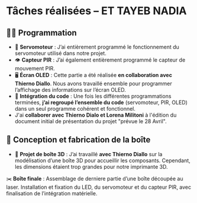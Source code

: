 
# Tâches réalisées – ET TAYEB NADIA

## 👩‍💻 Programmation
- 🔧 **Servomoteur** : J’ai entièrement programmé le fonctionnement du servomoteur utilisé dans notre projet.
- 👁️ **Capteur PIR** : J’ai également entièrement programmé le capteur de mouvement PIR.
- 🖥️ **Écran OLED** : Cette partie a été réalisée **en collaboration avec Thierno Diallo**. Nous avons travaillé ensemble pour programmer l’affichage des informations sur l’écran OLED.
- 🔗 **Intégration du code** : Une fois les différentes programmations terminées, **j’ai regroupé l’ensemble du code** (servomoteur, PIR, OLED) dans un seul programme cohérent et fonctionnel.
- J'ai **collaborer avec Thierno Dialo et Lorena Militoni**  à l'édition du document initial de présentation du projet "prévue le 28 Avril".

## 🧱 Conception et fabrication de la boîte
- 📐 **Projet de boîte 3D** : J’ai travaillé **avec Thierno Diallo** sur la modélisation d’une boîte 3D pour accueillir les composants. Cependant, les dimensions étaient trop grandes pour notre imprimante 3D.

✂️ **Boîte finale** : Assemblage de derniere partie d’une boîte découpée au laser. Installation et fixation du LED, du servomoteur et du capteur PIR, avec finalisation de l’intégration matérielle.
